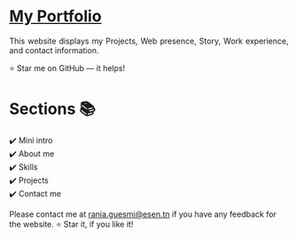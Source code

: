 # <a href="https://github.com/guesmi-rania" target="_blank">My Portfolio</a>
<p align="justify">This website displays my Projects, Web presence, Story, Work experience, and contact information.</p>


:star: Star me on GitHub — it helps!

# Sections 📚

✔️ Mini intro\
✔️ About me \
✔️ Skills\
✔️ Projects\
✔️ Contact me



Please contact me at rania.guesmi@esen.tn if you have any feedback for the website. :star: Star it, if you like it!
